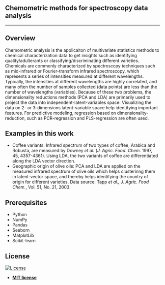## Chemometric methods for spectroscopy data analysis
---

## Overview
Chemometric analysis is the applicaiton of multivariate statistics methods to chemical characterization data to get insights such as identifying quality/adulterants or classifying/discriminating different varieties. Chemicals are commonly characterized by spectroscopy techniques such as mid-infrared or Fourier-transform infrared spectroscopy, which represents a series of intensities measured at different wavelengths. Typically, the intensities at different wavelengths are highly correlated, and many often the number of samples collected (data points) are less than the number of wavelengths (variables). Because of these two problems, the dimensionality reductions methods (PCA and LDA) are primarily used to project the data into independent-latent-variables space. Visualizing the data on 2- or 3-dimensions latent-variable space help identifying important features. For predictive modeling, regression based on dimensionality-reduction, such as PCR-regression and PLS-regression are often used.     

## Examples in this work

- Coffee variants: Infrared spectrum of two types of coffee, Arabica and Robusta, are measured by  Downey *et al.* (*J. Agric. Food. Chem.* 1997, 45, 4357-4361). Using LDA, the two variants of coffee are differentiated along the LDA vector direction.
- Geographic origin of olive oils: PCA and LDA are applied on the measured infrared spectrum of olive oils which helps clusterinng them in latent-vector space, and thereby helps identifying the country of origin for different varieties. Data source: Tapp *et al., J. Agric. Food Chem.*, Vol. 51, No. 21, 2003.


## Prerequisites

- Python
- NumPy
- Pandas
- Seaborn
- MatplotLib
- Scikit-learn

## License
[![License](http://img.shields.io/:license-mit-blue.svg?style=flat-square)](http://badges.mit-license.org)

- **[MIT license](http://opensource.org/licenses/mit-license.php)**
